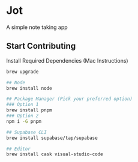 # Jot

A simple note taking app

## Start Contributing

Install Required Dependencies (Mac Instructions)

```bash
brew upgrade

## Node
brew install node 

## Package Manager (Pick your preferred option)
### Option 1
brew install pnpm
### Option 2
npm i -G pnpm

## Supabase CLI
brew install supabase/tap/supabase

## Editor
brew install cask visual-studio-code

```
